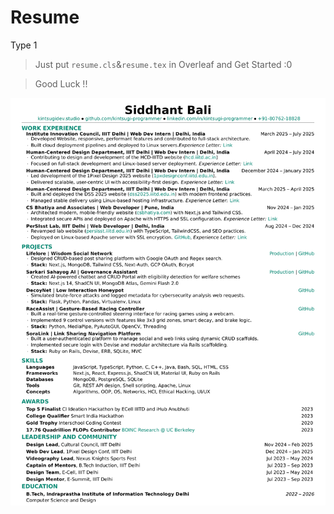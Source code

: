 # Resume
Type 1
> Just put `resume.cls`&`resume.tex` in Overleaf and Get Started :0

> Good Luck !!

![alt text](<Siddhant Bali's Resume_page-0001.jpg>)